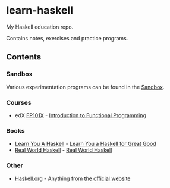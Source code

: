 # learn-haskell

My Haskell education repo.

Contains notes, exercises and practice programs.


## Contents

### Sandbox

Various experimentation programs can be found in the [Sandbox](sandbox).

### Courses

* edX [FP101X](edx-fp101x) - [Introduction to Functional Programming](https://www.edx.org/course/introduction-functional-programming-delftx-fp101x-0)

### Books

* [Learn You A Haskell](learn-you-a-haskell) - [Learn You a Haskell for Great Good](http://learnyouahaskell.com/)
* [Real World Haskell](real-world-haskell) - [Real World Haskell](http://book.realworldhaskell.org/)

### Other

* [Haskell.org](official) - Anything from [the official website](https://www.haskell.org/)
